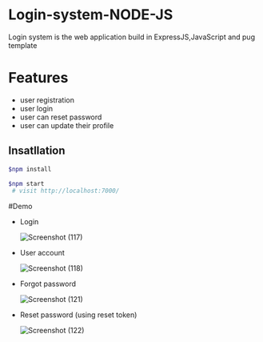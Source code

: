 # Login-system-NODE-JS
Login system is the web application build in ExpressJS,JavaScript and pug template

# Features 
  - user registration
  - user login
  - user can reset password 
  - user can update their profile
 
## Insatllation
   ```bash
   $npm install
   ```
   ```bash
   $npm start
    # visit http://localhost:7000/
   ```
#Demo
   - Login
  
       ![Screenshot (117)](https://user-images.githubusercontent.com/114187011/214753545-be0d24e7-840d-42a4-aec4-d0f0aecd7561.png)

  - User account
    
    
       ![Screenshot (118)](https://user-images.githubusercontent.com/114187011/214753172-17735575-0b9b-461f-b161-b65f0d51f78c.png)
   
   - Forgot password
   
       ![Screenshot (121)](https://user-images.githubusercontent.com/114187011/214753250-1bf3994a-ed87-4d0f-814d-fe5188f51c60.png)
   
   - Reset password (using reset token)
   
      ![Screenshot (122)](https://user-images.githubusercontent.com/114187011/214753362-78967940-cab5-4284-b716-7a02f84a29f3.png)



